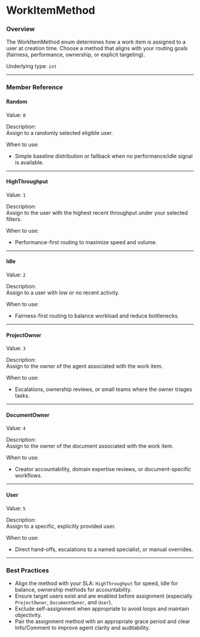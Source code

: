 # WorkItemMethod

### Overview

The WorkItemMethod enum determines how a work item is assigned to a user at creation time. Choose a method that aligns with your routing goals (fairness, performance, ownership, or explicit targeting).

Underlying type: `int`

***

### Member Reference

#### Random

Value: `0`

Description:  
Assign to a randomly selected eligible user.

When to use:

* Simple baseline distribution or fallback when no performance/idle signal is available.

***

#### HighThroughput

Value: `1`

Description:  
Assign to the user with the highest recent throughput under your selected filters.

When to use:

* Performance-first routing to maximize speed and volume.

***

#### Idle

Value: `2`

Description:  
Assign to a user with low or no recent activity.

When to use:

* Fairness-first routing to balance workload and reduce bottlenecks.

***

#### ProjectOwner

Value: `3`

Description:  
Assign to the owner of the agent associated with the work item.

When to use:

* Escalations, ownership reviews, or small teams where the owner triages tasks.

***

#### DocumentOwner

Value: `4`

Description:  
Assign to the owner of the document associated with the work item.

When to use:

* Creator accountability, domain expertise reviews, or document-specific workflows.

***

#### User

Value: `5`

Description:  
Assign to a specific, explicitly provided user.

When to use:

* Direct hand-offs, escalations to a named specialist, or manual overrides.

***

### Best Practices

* Align the method with your SLA: `HighThroughput` for speed, Idle for balance, ownership methods for accountability.
* Ensure target users exist and are enabled before assignment (especially `ProjectOwner`, `DocumentOwner`, and `User`).
* Exclude self-assignment when appropriate to avoid loops and maintain objectivity.
* Pair the assignment method with an appropriate grace period and clear Info/Comment to improve agent clarity and auditability.